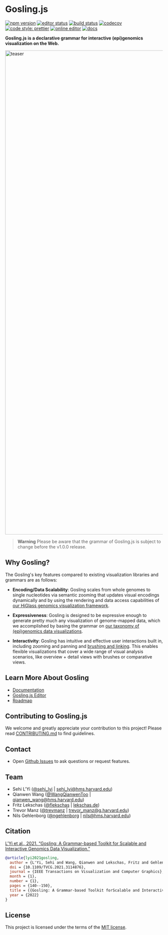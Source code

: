 # Gosling.js

[![npm version](https://img.shields.io/npm/v/gosling.js.svg)](https://www.npmjs.com/package/gosling.js) [![editor status](https://github.com/gosling-lang/gosling.js/actions/workflows/deploy-editor.yml/badge.svg)](https://github.com/gosling-lang/gosling.js/actions/workflows/deploy-editor.yml) [![build status](https://github.com/gosling-lang/gosling.js/actions/workflows/ci.yml/badge.svg)](https://github.com/gosling-lang/gosling.js/actions/workflows/ci.yml) [![codecov](https://img.shields.io/codecov/c/github/gosling-lang/gosling.js/master.svg?cacheSeconds=60)](https://codecov.io/gh/gosling-lang/gosling.js) [![code style: prettier](https://img.shields.io/badge/code_style-prettier-ff69b4.svg)](https://github.com/prettier/prettier) [![online editor](https://img.shields.io/badge/demo-online_editor-E08243.svg)](https://gosling.js.org/) [![docs](https://img.shields.io/badge/docs-📖-57B4E9.svg)](http://gosling-lang.org/docs/)

**Gosling.js is a declarative grammar for interactive (epi)genomics visualization on the Web.**

<img width="1549" alt="teaser" src="https://user-images.githubusercontent.com/9922882/109852545-e05f3400-7c22-11eb-90f3-7371e4ddeb42.png">

> **Warning**
> Please be aware that the grammar of Gosling.js is subject to change before the v1.0.0 release.

## Why Gosling?

The Gosling's key features compared to existing visualization libraries and grammars are as follows:

-   **Encoding/Data Scalability**: Gosling scales from whole genomes to single nucleotides via semantic zooming that updates visual encodings dynamically and by using the rendering and data access capabilities of [our HiGlass genomics visualization framework](http://higlass.io/).

-   **Expressiveness**: Gosling is designed to be expressive enough to generate pretty much any visualization of genome-mapped data, which we accomplished by basing the grammar on [our taxonomy of (epi)genomics data visualizations](https://onlinelibrary.wiley.com/doi/full/10.1111/cgf.13727).

-   **Interactivity**: Gosling has intuitive and effective user interactions built in, including zooming and panning and [brushing and linking](https://infovis-wiki.net/wiki/Linking_and_Brushing). This enables flexible visualizations that cover a wide range of visual analysis scenarios, like overview + detail views with brushes or comparative views.

## Learn More About Gosling

-   [Documentation](http://gosling-lang.org/)
-   [Gosling.js Editor](https://gosling.js.org/)
-   [Roadmap](https://github.com/gosling-lang/gosling.js/projects/1)

## Contributing to Gosling.js

We welcome and greatly appreciate your contribution to this project! Please read [CONTRIBUTING.md](/CONTRIBUTING.md) to find guidelines.

## Contact

-   Open [Github Issues](https://github.com/gosling-lang/gosling.js/issues/) to ask questions or request features.

## Team

-   Sehi L'Yi ([@sehi_lyi](https://twitter.com/sehi_lyi) | <sehi_lyi@hms.harvard.edu>)
-   Qianwen Wang ([@WangQianwenToo](https://twitter.com/WangQianwenToo) | <qianwen_wang@hms.harvard.edu>)
-   Fritz Lekschas ([@flekschas](https://twitter.com/flekschas) | [lekschas.de](https://lekschas.de))
-   Trevor Manz ([@trevmanz](https://twitter.com/trevmanz) | <trevor_manz@g.harvard.edu>)
-   Nils Gehlenborg ([@ngehlenborg](https://twitter.com/ngehlenborg) | <nils@hms.harvard.edu>)

## Citation

[L'Yi et al., 2021. “Gosling: A Grammar-based Toolkit for Scalable and Interactive Genomics Data Visualization.”](https://osf.io/6evmb)

```bib
@article{lyi2021gosling,
  author = {L'Yi, Sehi and Wang, Qianwen and Lekschas, Fritz and Gehlenborg, Nils},
  doi = {10.1109/TVCG.2021.3114876},
  journal = {IEEE Transactions on Visualization and Computer Graphics},
  month = {1},
  number = {1},
  pages = {140--150},
  title = {{Gosling: A Grammar-based Toolkit forScalable and Interactive Genomics Data Visualization}},
  year = {2022}
}
```

## License

This project is licensed under the terms of the [MIT license](https://github.com/gosling-lang/gosling.js/blob/master/LICENSE.md).
